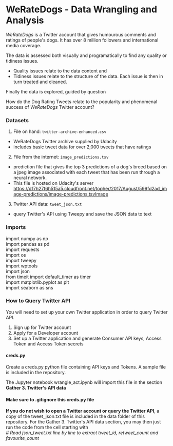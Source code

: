# WeRateDogs - Data Wrangling and Analysis

*WeRateDogs* is a Twitter account that gives humourous comments and ratings of
people's dogs.  It has over 8 million followers and international media coverage.

The data is assessed both visually and programatically to find any quality or
tidiness issues.
- Quality issues relate to the data content and
- Tidiness issues relate to the structure of the data.
Each issue is then in turn treated and cleaned.

Finally the data is explored, guided by question

How do the Dog Rating Tweets relate to the popularity and phenomenal success of
*WeRateDogs* Twitter account?

### Datasets
1. File on hand: `twitter-archive-enhanced.csv`
- WeRateDogs Twitter archive supplied by Udacity
- includes basic tweet data for over 2,000 tweets that have ratings
2. File from the internet:  `image_predictions.tsv`
- prediction file that gives the top 3 predictions of a dog's breed based on
a jpeg image associated with each tweet that has been run through a neural network.  
- This file is hosted on Udacity's server
https://d17h27t6h515a5.cloudfront.net/topher/2017/August/599fd2ad_image-predictions/image-predictions.tsvImage
3. Twitter API data: `tweet_json.txt`
- query Twitter's API using Tweepy and save the JSON data to text


### Imports
import numpy as np<br>
import pandas as pd<br>
import requests<br>
import os<br>
import tweepy<br>
import wptools<br>
import json<br>
from timeit import default_timer as timer<br>
import matplotlib.pyplot as plt<br>
import seaborn as sns<br>

### How to Query Twitter API
You will need to set up your own Twitter application in order to query Twitter API.

1. Sign up for Twitter account
2. Apply for a Developer account
3. Set up a Twitter application and generate Consumer API keys, Access Token and
Access Token secrets

#### creds.py
Create a creds.py python file containing API keys and Tokens.  A sample file is
included in the repository.  

The Jupyter notebook wrangle_act.ipynb will import this file in the section
**Gather 3. Twitter's API data**

#### Make sure to .gitignore this creds.py file


**If you do not wish to open a Twitter account or query the Twitter API**,
a copy of the tweet_json.txt file is included in the data folder of
this repository.  For the Gather 3. Twitter's API data section,
you may then just run the code from the cell starting with <br>
*# Read json_tweet.txt line by line to extract tweet_id, retweet_count and favourite_count*
